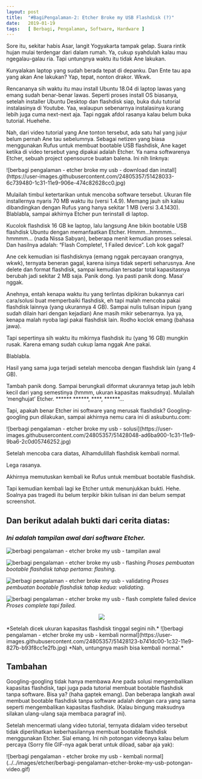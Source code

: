 ```yaml
---
layout: post
title:  "#BagiPengalaman-2: Etcher Broke my USB Flashdisk (?)"
date:   2019-01-19
tags:   [ Berbagi, Pengalaman, Software, Hardware ]
---
```

<p class="intro"><span class="dropcap">S</span>ore itu, sekitar habis Asar, langit Yogyakarta tampak gelap. Suara rintik hujan mulai terdengar dari dalam rumah. Ya, cukup syahdulah kalau mau ngegalau-galau ria. Tapi untungnya waktu itu tidak Ane lakukan.
</p>
<p>
Kunyalakan laptop yang sudah berada tepat di depanku. Dan Ente tau apa yang akan Ane lakukan? Yap, tepat, nonton drakor. Wkwk.
</p>
<p>
Rencananya sih waktu itu mau install Ubuntu 18.04 di laptop lawas yang emang sudah benar-benar lawas. Seperti proses install OS biasanya, setelah installer Ubuntu Desktop dan flashdisk siap, buka dulu tutorial instalasinya di Youtube. Yaa, walaupun sebenarnya instalasinya kurang lebih juga cuma next-next aja. Tapi nggak afdol rasanya kalau belum buka tutorial. Huehehe.
</p>
<p>
Nah, dari video tutorial yang Ane tonton tersebut, ada satu hal yang jujur  belum pernah Ane tau sebelumnya. Sebagai netizen yang biasa menggunakan Rufus untuk membuat bootable USB flashdisk, Ane kaget ketika di video tersebut yang dipakai adalah Etcher. Ya nama softwarenya Etcher, sebuah project opensource buatan balena. Ini nih linknya:
</p>
![berbagi pengalaman - etcher broke my usb - download dan install](https://user-images.githubusercontent.com/24805357/51428033-6c739480-1c31-11e9-906e-474c82628cc0.jpg)
<p>
Mulailah timbul ketertarikan untuk mencoba software tersebut. Ukuran file installernya nyaris 70 MB waktu itu (versi 1.4.9). Memang jauh sih kalau dibandingkan dengan Rufus yang hanya sekitar 1 MB (versi 3.4.1430). Blablabla, sampai akhirnya Etcher pun terinstall di laptop.
</p>
<p>
Kucolok flashdisk 16 GB ke laptop, lalu langsung Ane bikin bootable USB flashdisk Ubuntu dengan memanfaatkan Etcher. Hmmm…hmmmm…hmmmm… (nada Nissa Sabyan), beberapa menit kemudian proses selesai. Dan hasilnya adalah: “Flash Complete!, 1 Failed device”. Loh kok gagal?
</p>
<p>
Ane cek kemudian isi flashdisknya (emang nggak percayaan orangnya, wkwk), ternyata beneran gagal, karena isinya tidak seperti seharusnya. Ane delete dan format flashdisk, sampai kemudian tersadar total kapasitasnya berubah jadi sekitar 2 MB saja. Panik dong. Iya pasti panik dong. Masa’ nggak.
</p>
<p>
Anehnya, entah kenapa waktu itu yang terlintas dipikiran bukannya cari cara/solusi buat memperbaiki flashdisk, eh tapi malah mencoba pakai flashdisk lainnya (yang ukurannya 4 GB). Sampai nulis tulisan inipun (yang sudah dilain hari dengan kejadian) Ane masih mikir sebenarnya. Iya ya, kenapa malah nyoba lagi pakai flashdisk lain. Rodho koclok emang (bahasa jawa).
</p>
<p>
Tapi sepertinya sih waktu itu mikirnya flashdisk itu (yang 16 GB) mungkin rusak. Karena emang sudah cukup lama nggak Ane pakai.
</p>
<p>
Blablabla.
</p>
<p>
Hasil yang sama juga terjadi setelah mencoba dengan flashdisk lain (yang 4 GB).
</p>
<p>
Tambah panik dong. Sampai berungkali diformat ukurannya tetap jauh lebih kecil dari yang semestinya (hmmm, ukuran kapasitas maksudnya). Mulailah ‘menghujat’ Etcher. ****** ******, ****, ******…
</p>
<p>
Tapi, apakah benar Etcher ini software yang merusak flashdisk? Googling-googling pun dilakukan, sampai akhirnya nemu cara ini di askubuntu.com:
</p>
![berbagi pengalaman - etcher broke my usb - solusi](https://user-images.githubusercontent.com/24805357/51428048-ad6ba900-1c31-11e9-9ba6-2c0d05746252.jpg)
<p>
Setelah mencoba cara diatas, Alhamdulillah flashdisk kembali normal.
</p>
<p>
Lega rasanya.
</p>
<p>
Akhirnya memutuskan kembali ke Rufus untuk membuat bootable flashdisk.
</p>
<p>
Tapi kemudian kembali lagi ke Etcher untuk menunjukkan bukti. Hehe. Soalnya pas tragedi itu belum terpikir bikin tulisan ini dan belum sempat screenshot.
</p>

## Dan berikut adalah bukti dari cerita diatas:

### *Ini adalah tampilan awal dari software Etcher.*
![berbagi pengalaman - etcher broke my usb - tampilan awal](https://user-images.githubusercontent.com/24805357/51428119-b5781880-1c32-11e9-98c0-8591037ee52b.jpg)

![berbagi pengalaman - etcher broke my usb - flashing](https://user-images.githubusercontent.com/24805357/51428122-b741dc00-1c32-11e9-95df-d5fc44874862.jpg) *Proses pembuatan bootable flashdisk tahap pertama: flashing.*

![berbagi pengalaman - etcher broke my usb - validating](https://user-images.githubusercontent.com/24805357/51428120-b610af00-1c32-11e9-97b0-7717e09c173c.jpg) *Proses pembuatan bootable flashdisk tahap kedua: validating.*

![berbagi pengalaman - etcher broke my usb - flash complete failed device](https://user-images.githubusercontent.com/24805357/51428121-b6a94580-1c32-11e9-9ba1-8a0557f55131.jpg) *Proses complete tapi failed.*

<p align="center">
  <img src="https://user-images.githubusercontent.com/24805357/51428118-b5781880-1c32-11e9-9fb8-3064f1d6f882.jpg">
</p>
*Setelah dicek ukuran kapasitas flashdisk tinggal segini nih.*
![berbagi pengalaman - etcher broke my usb - kembali normal](https://user-images.githubusercontent.com/24805357/51428123-b741dc00-1c32-11e9-827b-b93f8cc1e2fb.jpg) *Nah, untungnya masih bisa kembali normal.*

## Tambahan

<p>
Googling-googling tidak hanya membawa Ane pada solusi mengembalikan kapasitas flashdisk, tapi juga pada tutorial membuat bootable flashdisk tanpa software. Bisa ya? (haha gaptek emang). Dan beberapa langkah awal membuat bootable flashdisk tanpa software adalah dengan cara yang sama seperti mengembalikan kapasitas flashdisk. (Kalau bingung maksudnya silakan ulang-ulang saja membaca paragraf ini).
</p>
<p>
Setelah mencermati ulang video tutorial, ternyata didalam video tersebut tidak diperlihatkan keberhasilannya membuat bootable flashdisk menggunakan Etcher. Sial emang. Ini nih potongan videonya kalau belum percaya (Sorry file GIF-nya agak berat untuk diload, sabar aja yak):
</p>
![berbagi pengalaman - etcher broke my usb - kembali normal](../../images/etcher/berbagi-pengalaman-etcher-broke-my-usb-potongan-video.gif)
